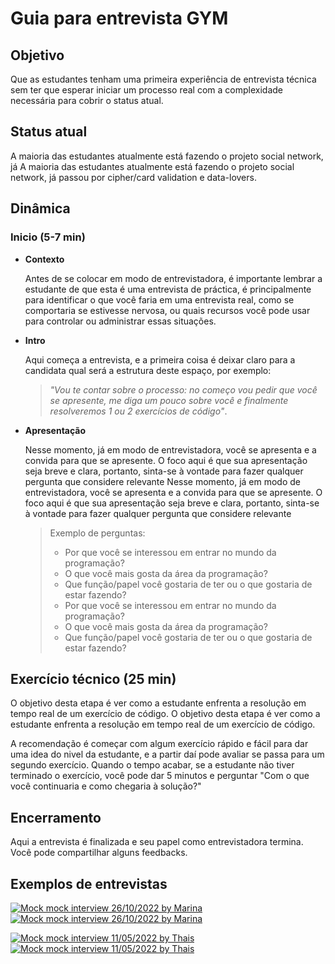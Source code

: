 # Guia para entrevista GYM

## Objetivo

Que as estudantes tenham uma primeira experiência de entrevista técnica sem ter
que esperar iniciar um processo real
com a complexidade necessária para cobrir o status atual.

## Status atual

A maioria das estudantes atualmente está fazendo o projeto social network, já
A maioria das estudantes atualmente está fazendo o projeto social network, já
passou por cipher/card validation e data-lovers.

## Dinâmica

### Inicio (5-7 min)

- **Contexto**

  Antes de se colocar em modo de entrevistadora, é importante lembrar a
  estudante de que esta é uma entrevista de práctica, é principalmente para
  identificar o que você faria em uma entrevista real, como se comportaria se estivesse
  nervosa, ou quais recursos você pode usar para controlar ou administrar essas situações.

- **Intro**

  Aqui começa a entrevista, e a primeira coisa é deixar claro para a candidata
  qual será a estrutura deste espaço, por exemplo:
  
  > _"Vou te contar sobre o processo: no começo vou pedir que você se apresente,
me diga um pouco sobre você e finalmente resolveremos 1 ou 2 exercícios de código"_.

- **Apresentação**

  Nesse momento, já em modo de entrevistadora, você se apresenta e a convida para
  que se apresente. O foco aqui é que sua apresentação seja breve e clara,
  portanto, sinta-se à vontade para fazer qualquer pergunta que considere relevante
  Nesse momento, já em modo de entrevistadora, você se apresenta e a convida para
  que se apresente. O foco aqui é que sua apresentação seja breve e clara,
  portanto, sinta-se à vontade para fazer qualquer pergunta que considere relevante
  
  > Exemplo de perguntas:
  >
  > - Por que você se interessou em entrar no mundo da programação?
  > - O que você mais gosta da área da programação?
  > - Que função/papel você gostaria de ter ou o que gostaria de estar fazendo?
  > - Por que você se interessou em entrar no mundo da programação?
  > - O que você mais gosta da área da programação?
  > - Que função/papel você gostaria de ter ou o que gostaria de estar fazendo?
  
## Exercício técnico (25 min)

  O objetivo desta etapa é ver como a estudante enfrenta a
  resolução em tempo real de um exercício de código.
  O objetivo desta etapa é ver como a estudante enfrenta a
  resolução em tempo real de um exercício de código.
  
  A recomendação é começar com algum exercício rápido e fácil para dar uma idea do
  nivel da estudante, e a partir daí pode avaliar se passa para um segundo exercício.
  Quando o tempo acabar, se a estudante não tiver terminado o exercício, você pode
  dar 5 minutos e perguntar "Com o que você continuaria e como chegaria à solução?"
  
## Encerramento
  
Aqui a entrevista é finalizada e seu papel como entrevistadora termina.
Você pode compartilhar alguns feedbacks.

## Exemplos de entrevistas

[![Mock mock interview 26/10/2022 by Marina](https://img.youtube.com/vi/AybAbA4_Xg0/0.jpg)](https://youtu.be/AybAbA4_Xg0)
[![Mock mock interview 26/10/2022 by Marina](https://img.youtube.com/vi/AybAbA4_Xg0/0.jpg)](https://youtu.be/AybAbA4_Xg0)

[![Mock mock interview 11/05/2022 by Thais](https://img.youtube.com/vi/hTau4gdt7Fs/0.jpg)](https://youtu.be/hTau4gdt7Fs)
[![Mock mock interview 11/05/2022 by Thais](https://img.youtube.com/vi/hTau4gdt7Fs/0.jpg)](https://youtu.be/hTau4gdt7Fs)
